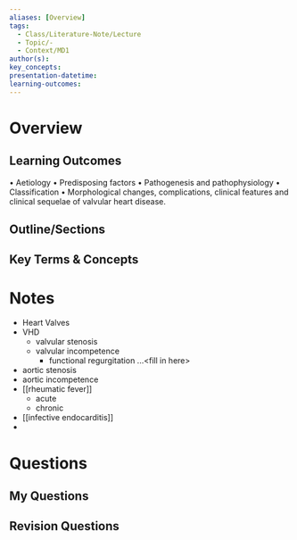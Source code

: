 ```yaml
---
aliases: [Overview]
tags:
  - Class/Literature-Note/Lecture
  - Topic/-
  - Context/MD1
author(s): 
key_concepts: 
presentation-datetime: 
learning-outcomes:
---
```



# Overview
## Learning Outcomes
• Aetiology
• Predisposing factors
• Pathogenesis and pathophysiology
• Classification
• Morphological changes, complications, clinical features and clinical sequelae of valvular heart disease.

## Outline/Sections

## Key Terms & Concepts


# Notes

- Heart Valves
- VHD
	- valvular stenosis
	- valvular incompetence
		- functional regurgitation
...\<fill in here\>
- aortic stenosis
- aortic incompetence
- [[rheumatic fever]]
	- acute
	- chronic
- [[infective endocarditis]]
- 

# Questions

## My Questions
## Revision Questions





